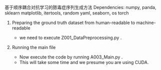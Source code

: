 基于顺序耦合对抗学习的脓毒症序列生成方法
Dependencies:
 	numpy, 	        panda, 	        sklearn
 	matplotlib, 	itertools, 	random
 	yaml, 		seaborn, 	os
 	torch

1) Preparing the ground truth dataset from human-readable to machine-readable
 	- we need to execute Z001_DataPreprocessing.py .

2) Running the main file
 	- Now execute the code by running A003_Main.py .
 	- This will take some time and we presume you are using CUDA.


